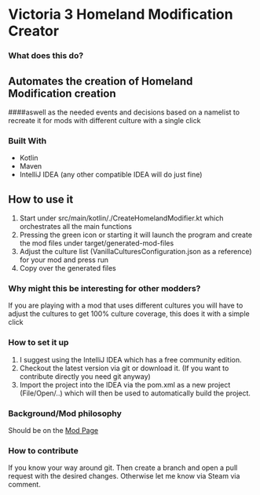 # Victoria 3 Homeland Modification Creator

<!-- ABOUT THE PROJECT -->
### What does this do?
## Automates the creation of Homeland Modification creation
####aswell as the needed events and decisions based on a namelist to recreate it for mods with different culture with a single click


### Built With
- Kotlin
- Maven
- IntelliJ IDEA (any other compatible IDEA will do just fine)

## How to use it
1. Start under src/main/kotlin/./CreateHomelandModifier.kt which orchestrates all the main functions
2. Pressing the green icon or starting it will launch the program and create the mod files under target/generated-mod-files
3. Adjust the culture list (VanillaCulturesConfiguration.json as a reference) for your mod and press run
4. Copy over the generated files

### Why might this be interesting for other modders?
If you are playing with a mod that uses different cultures you will have to adjust the cultures to get 100% culture coverage, this does it with a simple click

### How to set it up
1. I suggest using the IntelliJ IDEA which has a free community edition.
2. Checkout the latest version via git or download it. (If you want to contribute directly you need git anyway)
3. Import the project into the IDEA via the pom.xml as a new project (File/Open/..) which will then be used to automatically build the project.

### Background/Mod philosophy
Should be on the [Mod Page](pending)

### How to contribute
If you know your way around git. Then create a branch and open a pull request with the desired changes.
Otherwise let me know via Steam via comment.
